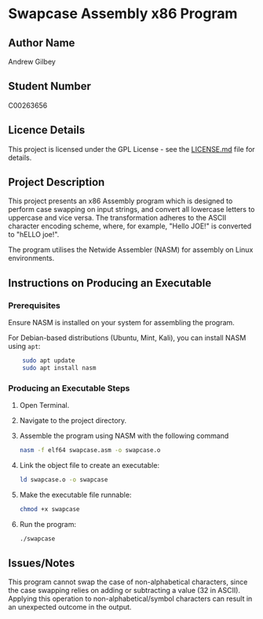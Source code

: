 # Swapcase Assembly x86 Program

## Author Name

Andrew Gilbey

## Student Number

C00263656

## Licence Details

This project is licensed under the GPL License - see the [LICENSE.md](LICENSE) file for details.

## Project Description

This project presents an x86 Assembly program which is designed to perform case swapping on input strings, and convert all lowercase letters to uppercase and vice versa. The transformation adheres to the ASCII character encoding scheme, where, for example, "Hello JOE!" is converted to "hELLO joe!".

The program utilises the Netwide Assembler (NASM) for assembly on Linux environments. 

## Instructions on Producing an Executable

### Prerequisites

Ensure NASM is installed on your system for assembling the program. 

For Debian-based distributions (Ubuntu, Mint, Kali),  you can install NASM using `apt`:

```bash
    sudo apt update
    sudo apt install nasm
```

### Producing an Executable Steps

1. Open Terminal.
2. Navigate to the project directory.
3. Assemble the program using NASM with the following command 

    ```bash
    nasm -f elf64 swapcase.asm -o swapcase.o
    ```

4. Link the object file to create an executable:

    ```bash
    ld swapcase.o -o swapcase
    ```

5. Make the executable file runnable:

    ```bash
    chmod +x swapcase
    ```

6. Run the program:

    ```bash
    ./swapcase
    ```

## Issues/Notes

This program cannot swap the case of non-alphabetical characters, since the case swapping relies on adding or subtracting a value (32 in ASCII). Applying this operation to non-alphabetical/symbol characters can result in an unexpected outcome in the output.
